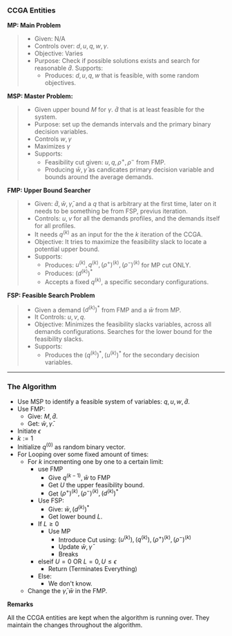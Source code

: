 ### **CCGA Entities**


**MP: Main Problem**
> * Given: N/A
> * Controls over: $d, u, q, w, \gamma$. 
> * Objective: Varies
> * Purpose: Check if possible solutions exists and search for reasonable $\hat d$. 
> Supports:
>   * Produces: $d, u, q, w$ that is feasible, with some random objectives. 


**MSP: Master Problem:**
> * Given upper bound $M$ for $\gamma$. $\hat d$ that is at least feasible for the system. 
> * Purpose: set up the demands intervals and the primary binary decision variables. 
> * Controls $w, \gamma$
> * Maximizes $\gamma$
> * Supports: 
>   * Feasibility cut given: $u, q, \rho^+, \rho^-$ from FMP.
>   * Producing $\bar w, \bar \gamma$ as candicates primary decision variable and bounds around the average demands. 


**FMP: Upper Bound Searcher**
> * Given: $\hat d, \bar w, \bar \gamma$, and a $q$ that is arbitrary at the first time, later on it needs to be something be from FSP, previus iteration. 
> * Controls: $u, v$ for all the demands profiles, and the demands itself for all profiles. 
> * It needs $q^{(k)}$ as an input for the the $k$ iteration of the CCGA. 
> * Objective: It tries to maximize the feasibility slack to locate a potential upper bound. 
> * Supports:
>   * Produces: $u^{(k)}, q^{(k)}, (\rho^+)^{(k)}, (\rho^-)^{(k)}$ for MP cut ONLY. 
>   * Produces: $(d^{(k)})^*$
>   * Accepts a fixed $q^{(k)}$, a specific secondary configurations. 


**FSP: Feasible Search Problem**
> * Given a demand $(d^{(k)})^*$ from FMP and a $\bar w$ from MP. 
> * It Controls: $u, v, q$. 
> * Objective: Minimizes the feasibility slacks variables, across all demands configurations. Searches for the lower bound for the feasibility slacks. 
> * Supports: 
>   * Produces the $(q^{(k)})^*, (u^{(k)})^*$ for the secondary decision variables. 
 

---
### **The Algorithm**

* Use MSP to identify a feasible system of variables: $q, u, w, \hat d$.
* Use FMP: 
  * Give: $M, \hat d$.  
  * Get: $\bar w, \bar \gamma$.
* Initiate $\epsilon$
* $k:=1$
* Initialize $q^{(0)}$ as random binary vector. 
* For Looping over some fixed amount of times: 
  * For $k$ incrementing one by one to a certain limit:  
    * use FMP
      * Give $q^{(k - 1)}, \bar w$ to FMP
      * Get $U$ the upper feasibility bound. 
      * Get $(\rho^+)^{(k)}, (\rho^-)^{(k)}, (d^{(k)})^*$
    * Use FSP: 
      * Give: $\bar w, (d^{(k)})^*$
      * Get lower bound $L$. 
    * If $L \ge 0$
      * Use MP
        * Introduce Cut using: $(u^{(k)}), (q^{(k)}), (\rho^+)^{(k)}, (\rho^-)^{(k)}$
        * Update $\bar w, \bar \gamma$
        * Breaks
    * elseif $U = 0$ OR $L = 0, U \le \epsilon$
      * Return (Terminates Everything)
    * Else: 
      * We don't know. 
  * Change the $\bar \gamma, \bar w$ in the FMP. 

**Remarks**

All the CCGA entities are kept when the algorithm is running over. They maintain the changes throughout the algorithm.  


